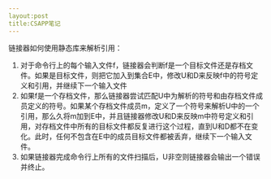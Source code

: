 ```yaml
---
layout:post
title:CSAPP笔记
---
```


链接器如何使用静态库来解析引用：
1.	对于命令行上的每个输入文件f，链接器会判断f是一个目标文件还是存档文件。如果是目标文件，则把它加入到集合E中，修改U和D来反映f中的符号定义和引用，并继续下一个输入文件
2.	如果f是一个存档文件，那么链接器尝试匹配U中为解析的符号和由存档文件成员定义的符号。如果某个存档文件成员m，定义了一个符号来解析U中的一个引用，那么久将m加到E中，并且链接器修改U和D来反映m中符号定义和引用，对存档文件中所有的目标文件都反复进行这个过程，直到U和D都不在变化。此时，任何不包含在E中的成员目标文件都被丢弃，继续下一个输入文件。
3.	如果链接器完成命令行上所有的文件扫描后，U非空则链接器会输出一个错误并终止。
